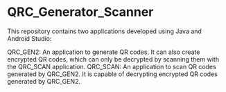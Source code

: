 # QRC_Generator_Scanner

This repository contains two applications developed using Java and Android Studio:

QRC_GEN2: An application to generate QR codes. It can also create encrypted QR codes, which can only be decrypted by scanning them with the QRC_SCAN application.
QRC_SCAN: An application to scan QR codes generated by QRC_GEN2. It is capable of decrypting encrypted QR codes generated by QRC_GEN2.


